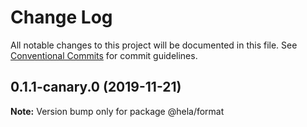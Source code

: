# Change Log

All notable changes to this project will be documented in this file.
See [Conventional Commits](https://conventionalcommits.org) for commit guidelines.

## 0.1.1-canary.0 (2019-11-21)

**Note:** Version bump only for package @hela/format
